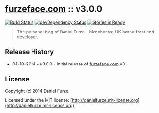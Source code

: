 # [furzeface.com](http://furzeface.com) :: v3.0.0 
[![Build Status][travis-image]][travis-url]
[![devDependency Status][dev-dependency-image]][dev-dependency-url]
[![Stories in Ready][waffle-image]][waffle-url]

> The personal blog of Daniel Furze - Manchester, UK based front end developer.

## Release History
- 04-10-2014 - v3.0.0 - Initial release of [furzeface.com](furzeface.com) v3

## License
Copyright (c) 2014 Daniel Furze. 

Licensed under the MIT license: [http://danielfurze.mit-license.org](http://danielfurze.mit-license.org)


[travis-url]: http://travis-ci.org/furzeface/furzeface.com
[travis-image]: https://secure.travis-ci.org/furzeface/furzeface.com.svg?branch=master
[waffle-url]: https://waffle.io/furzeface/furzeface.com
[waffle-image]: https://badge.waffle.io/furzeface/furzeface.com.svg?label=ready&title=Ready
[dev-dependency-url]: https://david-dm.org/furzeface/furzeface.com#info=devDependencies
[dev-dependency-image]: https://david-dm.org/furzeface/furzeface.com/dev-status.svg
